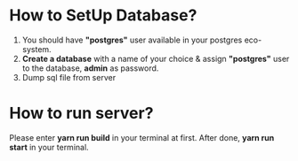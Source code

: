 
# How to SetUp Database?

1. You should have **"postgres"** user available in your postgres eco-system.
2. **Create a database** with a name of your choice & assign **"postgres"** user to the database, **admin** as       password.
3. Dump sql file from server 


# How to run server?
  Please enter  **yarn run build** in your terminal at first.
  After done, **yarn run start** in your terminal.
